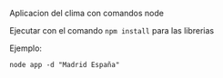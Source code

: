 
Aplicacion del clima con comandos node

Ejecutar con el comando ```npm install``` para las librerias

Ejemplo:
```
node app -d "Madrid España"
